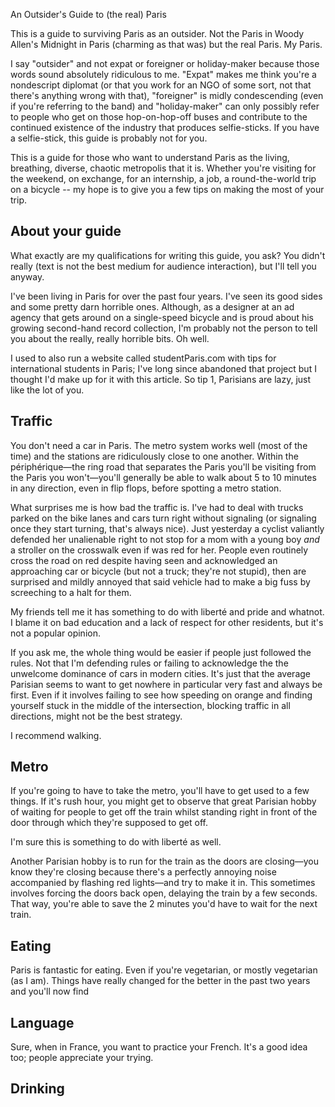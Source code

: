 An Outsider's Guide to (the real) Paris


This is a guide to surviving Paris as an outsider. Not the Paris in Woody Allen's Midnight in Paris (charming as that was) but the real Paris. My Paris.

I say "outsider" and not expat or foreigner or holiday-maker because those words sound absolutely ridiculous to me. "Expat" makes me think you're a nondescript diplomat (or that you work for an NGO of some sort, not that there's anything wrong with that), "foreigner" is midly condescending (even if you're referring to the band) and "holiday-maker" can only possibly refer to people who get on those hop-on-hop-off buses and contribute to the continued existence of the industry that produces selfie-sticks. If you have a selfie-stick, this guide is probably not for you.

This is a guide for those who want to understand Paris as the living, breathing, diverse, chaotic metropolis that it is. Whether you're visiting for the weekend, on exchange, for an internship, a job, a round-the-world trip on a bicycle -- my hope is to give you a few tips on making the most of your trip.

## About your guide

What exactly are my qualifications for writing this guide, you ask? You didn't really (text is not the best medium for audience interaction), but I'll tell you anyway.

I've been living in Paris for over the past four years. I've seen its good sides and some pretty darn horrible ones. Although, as a designer at an ad agency that gets around on a single-speed bicycle and is proud about his growing second-hand record collection, I'm probably not the person to tell you about the really, really horrible bits. Oh well.

I used to also run a website called studentParis.com with tips for international students in Paris; I've long since abandoned that project but I thought I'd make up for it with this article. So tip 1, Parisians are lazy, just like the lot of you.

## Traffic

You don't need a car in Paris. The metro system works well (most of the time) and the stations are ridiculously close to one another. Within the périphérique—the ring road that separates the Paris you'll be visiting from the Paris you won't—you'll generally be able to walk about 5 to 10 minutes in any direction, even in flip flops, before spotting a metro station.

What surprises me is how bad the traffic is. I've had to deal with trucks parked on the bike lanes and cars turn right without signaling (or signaling once they start turning, that's always nice). Just yesterday a cyclist valiantly defended her unalienable right to not stop for a mom with a young boy *and* a stroller on the crosswalk even if was red for her. People even routinely cross the road on red despite having seen and acknowledged an approaching car or bicycle (but not a truck; they're not stupid), then are surprised and mildly annoyed that said vehicle had to make a big fuss by screeching to a halt for them.

My friends tell me it has something to do with liberté and pride and whatnot. I blame it on bad education and a lack of respect for other residents, but it's not a popular opinion.

If you ask me, the whole thing would be easier if people just followed the rules. Not that I'm defending rules or failing to acknowledge the the unwelcome dominance of cars in modern cities. It's just that the average Parisian seems to want to get nowhere in particular very fast and always be first. Even if it involves failing to see how speeding on orange and finding yourself stuck in the middle of the intersection, blocking traffic in all directions, might not be the best strategy.

I recommend walking. 

## Metro

If you're going to have to take the metro, you'll have to get used to a few things. If it's rush hour, you might get to observe that great Parisian hobby of waiting for people to get off the train whilst standing right in front of the door through which they're supposed to get off. 

I'm sure this is something to do with liberté as well. 

Another Parisian hobby is to run for the train as the doors are closing—you know they're closing because there's a perfectly annoying noise accompanied by flashing red lights—and try to make it in. This sometimes involves forcing the doors back open, delaying the train by a few seconds. That way, you're able to save the 2 minutes you'd have to wait for the next train.

## Eating

Paris is fantastic for eating. Even if you're vegetarian, or mostly vegetarian (as I am). Things have really changed for the better in the past two years and you'll now find 

## Language

Sure, when in France, you want to practice your French. It's a good idea too; people appreciate your trying. 

## Drinking

## 
